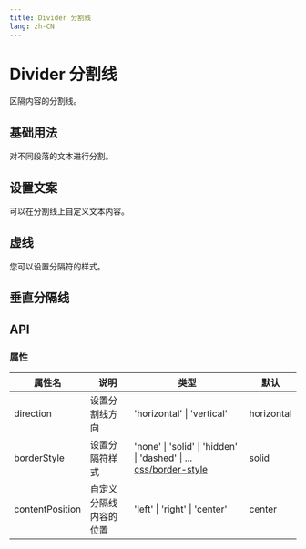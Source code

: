 ```yaml
---
title: Divider 分割线
lang: zh-CN
---
```


# Divider 分割线

区隔内容的分割线。

## 基础用法

对不同段落的文本进行分割。

<code src="./basic-usage.tsx"></code>

## 设置文案

可以在分割线上自定义文本内容。

<code src="./custom-content.tsx"></code>

## 虚线

您可以设置分隔符的样式。

<code src="./line-dashed.tsx"></code>

## 垂直分隔线

<code src="./vertical-divider.tsx"></code>

## API

### 属性

| 属性名          | 说明                   | 类型                                                                                                                                            | 默认       |
| --------------- | ---------------------- | ----------------------------------------------------------------------------------------------------------------------------------------------- | ---------- |
| direction       | 设置分割线方向         | <Enum>'horizontal' \| 'vertical'</Enum>                                                                                                         | horizontal |
| borderStyle     | 设置分隔符样式         | <Enum>'none' \| 'solid' \| 'hidden' \| 'dashed' \| ...</Enum> [css/border-style](https://developer.mozilla.org/zh-CN/docs/Web/CSS/border-style) | solid      |
| contentPosition | 自定义分隔线内容的位置 | <Enum>'left' \| 'right' \| 'center'</Enum>                                                                                                      | center     |
